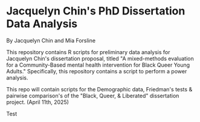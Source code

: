 # Jacquelyn Chin's PhD Dissertation Data Analysis 

By Jacquelyn Chin and Mia Forsline

This repository contains R scripts for preliminary data analysis for Jacquelyn Chin's dissertation proposal, titled "A mixed-methods evaluation for a Community-Based mental health intervention for Black Queer Young Adults." Specifically, this repository contains a script to perform a power analysis. 

This repo will contain scripts for the Demographic data, Friedman's tests & pairwise comparison's of the "Black, Queer, & Liberated" dissertation project. (April 11th, 2025)

Test
